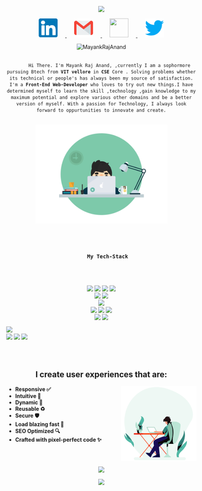 <p align="center">
    <a href="https://www.github.com/MayankRajAnand">
        <img src="https://media.giphy.com/media/M9gbBd9nbDrOTu1Mqx/giphy.gif" width="230" hspace="30">
    </a>
</p>

<p align="center">
  <a href="https://www.linkedin.com/in/mayank-anand-060289174/">
    <img src="https://github.com/chandan-reddy-k/chandan-reddy-k/blob/master/assets/linkedin.svg" width="50" height="50" hspace="20">
  </a>

  <a href="mailto:mayankrajanand2001@gmail.com">
    <img src="https://github.com/chandan-reddy-k/chandan-reddy-k/blob/master/assets/gmail.svg" width="50" height="50" hspace="20">
  </a>

  <a href="https://www.instagram.com/mayank2.1">
    <img src="https://github.com/Yash-Ray/YashRay/blob/main/assets/instagram.png" width="50" height="50" hspace="20">
  </a>

  <a href="https://twitter.com/mayank2.1">
    <img src="https://github.com/chandan-reddy-k/chandan-reddy-k/blob/master/assets/twitter.svg" width="50" height="50" hspace="20">
  </a>
</p>

<p align="center">
  <img src="https://komarev.com/ghpvc/?username=Yash-Ray&color=orange&style=plastic&label=PROFILE+VISITS&show_icons=true" alt="MayankRajAnand" />
</p>

<p align="center">
  <code>
      Hi There. I'm Mayank Raj Anand, ,currently I am a sophormore pursuing Btech from <strong>VIT vellore</strong> in <strong>CSE</strong> Core . Solving problems whether its technical or people's has always been my source of satisfaction. I'm a <strong>Front-End Web-Developer</strong> who loves to try out new things.I have determined myself to learn the skill ,technology ,gain knowledge to my maximum potential and explore various other domains and be a better version of myself. With a passion for Technology, I always look forward to oppurtunities to innovate and create.
  </code>
</p>


<p align="center">
  <a href="https://github.com/MayankRajAnand">
    <img src="https://github.com/nirala69/nirala69/blob/master/70804f7e25b11f29db904f2fa7b4cd9d.gif" width="350">
  </a>
</p>
<br>
<h3 align="center">
  <code>
    My Tech-Stack
  </code>
</h3>

<br>

<p align="center">
  <img src = "https://img.shields.io/badge/-HTML5-E34F26?style=flat&logo=html5&logoColor=white"> <img src = "https://img.shields.io/badge/-CSS3-1572B6?style=flat&logo=css3&logoColor=white"> <img src="https://img.shields.io/badge/-Bootstrap-563D7C?style=flat&logo=bootstrap&logoColor=white"> <img src="https://img.shields.io/badge/-JavaScript-black?style=flat&logo=javascript&logoColor=eed718"> <br />
<img src="https://img.shields.io/badge/-JSP-de6c1e?style=flat" > <img src="https://img.shields.io/badge/-PHP-5466b8?style=flat&logo=php&logoColor=white" > <br />
 <img src="https://img.shields.io/badge/-React-161616?style=flat&logo=react&logoColor=00d9ff"> <br/>
<img src="https://img.shields.io/badge/-C%20&%20C++-659ad2?style=flat&logo=c%2B%2B&logoColor=ffffff"> <img src="https://img.shields.io/badge/-Java 8-06305b?style=flat&logo=java&logoColor=white"> <img src="https://img.shields.io/badge/-Python%203-black?style=flat&logo=python&logoColor=white"> <br />
<img src="https://img.shields.io/badge/-Problem%20Solving-ffa804?style=flat"> <img src="https://img.shields.io/badge/-Database%20Management-4d008f?style=flat"> <br />

 <img src="https://img.shields.io/badge/-R-black?style=flat&logo=r&logoColor=5b8cc4"> <br />
<img src="https://img.shields.io/badge/-Microsoft%20Word-164ead?style=flat&logo=microsoft%20word"> <img src="https://img.shields.io/badge/-Microsoft%20Excel-026f39?style=flat&logo=microsoft%20excel"> <img src="https://img.shields.io/badge/-Microsoft%20PowerPoint-b9361a?style=flat&logo=microsoft%20powerpoint">  
    
</p>


<br>
<br>
<h2 align="center">
    I create user experiences that are:
</h2>
<img align="right" alt="Person coding gif" src="https://github.com/chandan-reddy-k/chandan-reddy-k/blob/master/assets/coding.gif" width="200" />

- **Responsive ✅**
- **Intuitive 🤩**
- **Dynamic 🧬**
- **Reusable ♻️**
- **Secure 🛡️**
- **Load blazing fast 🚀**
- **SEO Optimized 🔍**
- **Crafted with pixel-perfect code ✨**


<br/>
<br/>
<p align="center">
    <a href="https://github.com/Yash-Ray">
        <img src="https://github-readme-stats.vercel.app/api/top-langs/?username=MayankRajAnand&layout=compact&theme=beufy"/>
    </a>
</p>
<p align="center">
  <a href="https://github.com/Yash-Ray">
    <img src="https://github-readme-stats.vercel.app/api?username=MayankRajAnand&count_private=true&show_icons=true&theme=buefy"/>
  </a>
</p>
